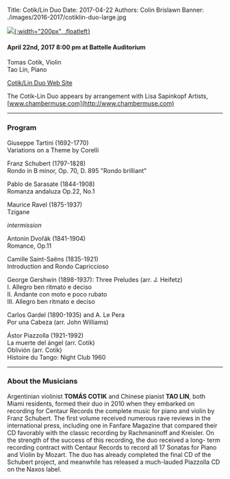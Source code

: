 Title: Cotik/Lin Duo
Date: 2017-04-22
Authors: Colin Brislawn
Banner: ./images/2016-2017/cotiklin-duo-large.jpg

[![ ]({filename}/images/2016-2017/cotiklin-duo400.jpg){:width="200px", .floatleft}]({filename}./Cotik-Lin.md)

#### April 22nd, 2017 8:00 pm at Battelle Auditorium

Tomas Cotik, Violin <br>
Tao Lin, Piano


[Cotik/Lin Duo Web Site](http://www.tomascotik.com/ensambles/cotik-lin-duo-1)

The Cotik-Lin Duo appears by arrangement with Lisa Sapinkopf Artists, [www.chambermuse.com](http://www.chambermuse.com) 

---

### Program

Giuseppe Tartini (1692-1770) <br>
Variations on a Theme by Corelli 

Franz Schubert (1797-1828) <br>
Rondo in B minor, Op. 70, D. 895 "Rondo brilliant" 

Pablo de Sarasate (1844-1908) <br>
Romanza andaluza Op.22, No.1

Maurice Ravel (1875-1937) <br>
Tzigane

_intermission_

Antonin Dvořák (1841-1904) <br>
Romance, Op.11

Camille Saint-Saëns (1835-1921) <br>
Introduction and Rondo Capriccioso

George Gershwin (1898-1937): Three Preludes (arr. J. Heifetz) <br>
I. Allegro ben ritmato e deciso <br>
II. Andante con moto e poco rubato <br>
III. Allegro ben ritmato e deciso <br>

Carlos Gardel (1890-1935) and A. Le Pera <br>
Por una Cabeza (arr. John Williams)

Ástor Piazzolla (1921-1992) <br>
La muerte del ángel (arr. Cotik) <br>
Oblivión (arr. Cotik) <br>
Histoire du Tango: Night Club 1960

---

### About the Musicians

Argentinian violinist **TOMÁS COTIK** and Chinese pianist **TAO LIN**, both Miami residents, formed their
duo in 2010 when they embarked on recording for Centaur Records the complete music for piano and
violin by Franz Schubert. The first volume received numerous rave reviews in the international press,
including one in Fanfare Magazine that compared their CD favorably with the classic recording by
Rachmaninoff and Kreisler. On the strength of the success of this recording, the duo received a long-
term recording contract with Centaur Records to record all 17 Sonatas for Piano and Violin by
Mozart. The duo has already completed the final CD of the Schubert project, and meanwhile has
released a much-lauded Piazzolla CD on the Naxos label.

